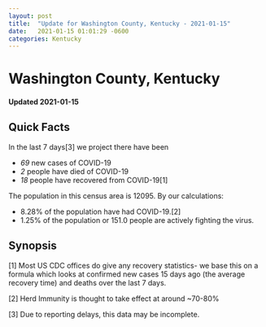 ```yaml
---
layout: post
title:  "Update for Washington County, Kentucky - 2021-01-15"
date:   2021-01-15 01:01:29 -0600
categories: Kentucky
---
```


# Washington County, Kentucky
#### Updated 2021-01-15

## Quick Facts

In the last 7 days[3] we project there have been
- *69* new cases of COVID-19
- *2* people have died of COVID-19
- *18* people have recovered from COVID-19[1]

The population in this census area is 12095. By our calculations:
- 8.28% of the population have had COVID-19.[2]
- 1.25% of the population or 151.0 people are actively fighting the virus.

## Synopsis




[1] Most US CDC offices do give any recovery statistics- we base this on a formula which looks at confirmed new cases
15 days ago (the average recovery time) and deaths over the last 7 days.

[2] Herd Immunity is thought to take effect at around ~70-80%

[3] Due to reporting delays, this data may be incomplete.
 
    